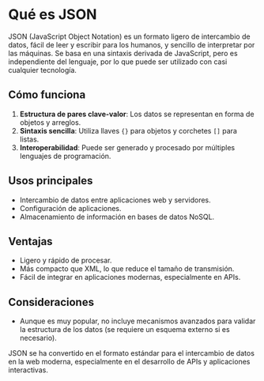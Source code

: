# Qué es JSON

JSON (JavaScript Object Notation) es un formato ligero de intercambio de datos, fácil de leer y escribir para los humanos, y sencillo de interpretar por las máquinas. Se basa en una sintaxis derivada de JavaScript, pero es independiente del lenguaje, por lo que puede ser utilizado con casi cualquier tecnología.

## Cómo funciona
1. **Estructura de pares clave-valor**: Los datos se representan en forma de objetos y arreglos.
2. **Sintaxis sencilla**: Utiliza llaves `{}` para objetos y corchetes `[]` para listas.
3. **Interoperabilidad**: Puede ser generado y procesado por múltiples lenguajes de programación.

## Usos principales
- Intercambio de datos entre aplicaciones web y servidores.
- Configuración de aplicaciones.
- Almacenamiento de información en bases de datos NoSQL.

## Ventajas
- Ligero y rápido de procesar.
- Más compacto que XML, lo que reduce el tamaño de transmisión.
- Fácil de integrar en aplicaciones modernas, especialmente en APIs.

## Consideraciones
- Aunque es muy popular, no incluye mecanismos avanzados para validar la estructura de los datos (se requiere un esquema externo si es necesario).

JSON se ha convertido en el formato estándar para el intercambio de datos en la web moderna, especialmente en el desarrollo de APIs y aplicaciones interactivas.

